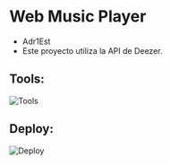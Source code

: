 # Web Music Player
- Adr1Est
- Este proyecto utiliza la API de Deezer.

## Tools:
![Tools](https://go-skill-icons.vercel.app/api/icons?i=html,css,js,react,tailwindcss,express,nodejs,api)

## Deploy:
![Deploy](https://go-skill-icons.vercel.app/api/icons?i=netlify)